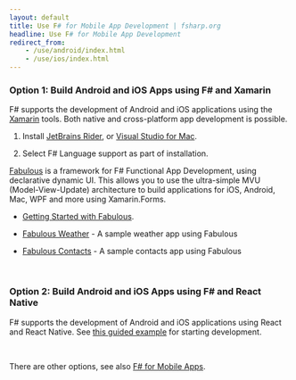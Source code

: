 ```yaml
---
layout: default
title: Use F# for Mobile App Development | fsharp.org
headline: Use F# for Mobile App Development
redirect_from: 
    - /use/android/index.html
    - /use/ios/index.html
---
```


### Option 1: Build Android and iOS Apps using F# and Xamarin

F# supports the development of Android and iOS applications using the [Xamarin](https://dotnet.microsoft.com/apps/xamarin) tools.
Both native and cross-platform app development is possible.

1. Install [JetBrains Rider](https://www.jetbrains.com/rider/), or [Visual Studio for Mac](https://visualstudio.microsoft.com/vs/mac/). 

2. Select F# Language support as part of installation.

[Fabulous](https://fabulous.dev) is a framework for F# Functional App Development, using declarative dynamic UI.
This allows you to use the ultra-simple MVU (Model-View-Update) architecture to build applications for iOS, Android, Mac, WPF and more using Xamarin.Forms. 

* [Getting Started with Fabulous](https://docs.fabulous.dev).

* [Fabulous Weather](https://github.com/cboudereau/fabulous-weather) - A sample weather app using Fabulous

* [Fabulous Contacts](https://github.com/TimLariviere/FabulousContacts) - A sample contacts app using Fabulous


<br />

### Option 2: Build Android and iOS Apps using F# and React Native

F# supports the development of Android and iOS applications using React and React Native.
See [this guided example](https://github.com/SAFE-Stack/SAFE-Nightwatch) for starting development.


<br />

There are other options, see also [F# for Mobile Apps](../../guides/mobile-apps/).
